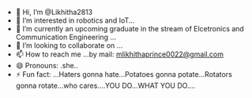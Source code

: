 - 👋 Hi, I’m @Likhitha2813
- 👀 I’m interested in robotics and IoT...
- 🌱 I’m currently an upcoming graduate in the stream of Elcetronics and Communication Engineering ...
- 💞️ I’m looking to collaborate on ...
- 📫 How to reach me ...by mail: mlikhithaprince0022@gmail.com
- 😄 Pronouns: .she..
- ⚡ Fun fact: ...Haters gonna hate...Potatoes gonna potate...Rotators gonna rotate...who cares....YOU DO...WHAT YOU DO....

<!---
Likhitha2813/Likhitha2813 is a ✨ special ✨ repository because its `README.md` (this file) appears on your GitHub profile.
You can click the Preview link to take a look at your changes.
--->
